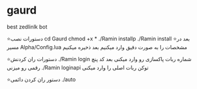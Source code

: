 # gaurd
best zedlinlk bot

⭐️دستورات نصب
cd Gaurd
chmod +x *
./Ramin installp
./Ramin install
⭐️بعد در مسیر Alpha/Config.lua
مشخصات را به صورت دقیق وارد میکنیم بعد ذخیره میکنیم

⭐️دستورات ران کردنش
./Ramin login
شماره ربات پاکسازی رو وارد میکنی بعد کد پنچ رقمی رو میزنی
./Ramin loginapi
توکن ربات اصلی را وارد میکنی

⭐️دستور ران کردن دائمی 
./auto
